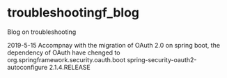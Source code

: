 # troubleshootingf_blog
Blog on troubleshooting

2019-5-15
Accompnay with the migration of OAuth 2.0 on spring boot, the dependency of OAuth have chenged to 
        <dependency>
            <groupId>org.springframework.security.oauth.boot</groupId>
            <artifactId>spring-security-oauth2-autoconfigure</artifactId>
            <version>2.1.4.RELEASE</version>
        </dependency>
